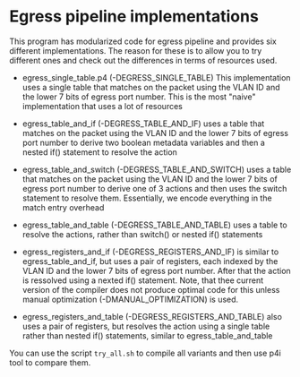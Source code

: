 Egress pipeline implementations
===============================

This program has modularized code for egress pipeline and provides six
different implementations. The reason for these is to allow you to try 
different ones and check out the differences in terms of resources used.

 * egress_single_table.p4 (-DEGRESS_SINGLE_TABLE)
   This implementation uses a single table that matches on the packet using
   the VLAN ID and the lower 7 bits of egress port number. This is the most 
   "naive" implementation that uses a lot of resources
   
 * egress_table_and_if (-DEGRESS_TABLE_AND_IF) uses a table that matches
   on the packet using the VLAN ID and the lower 7 bits of egress port number
   to derive two boolean metadata variables and then a nested if() statement
   to resolve the action
   
 * egress_table_and_switch (-DEGRESS_TABLE_AND_SWITCH) uses a table that matches
   on the packet using the VLAN ID and the lower 7 bits of egress port number
   to derive one of 3 actions and then uses the switch statement to resolve
   them. Essentially, we encode everything in the match entry overhead
   
 * egress_table_and_table (-DEGRESS_TABLE_AND_TABLE) uses a table to
   resolve the actions, rather than switch() or nested if() statements
   
 * egress_registers_and_if (-DEGRESS_REGISTERS_AND_IF) is similar to 
   egress_table_and_if, but uses a pair of registers, each indexed by 
   the VLAN ID and the lower 7 bits of egress port number. After that the 
   action is ressolved using a nexted if() statement. Note, that thee current
   version of the compiler does not produce optimal code for this unless manual
   optimization (-DMANUAL_OPTIMIZATION) is used.
   
 * egress_registers_and_table (-DEGRESS_REGISTERS_AND_TABLE) also uses a 
   pair of registers, but resolves the action using a single table rather 
   than nested if() statements, similar to egress_table_and_table
   
You can use the script `try_all.sh` to compile all variants and then use
p4i tool to compare them.

